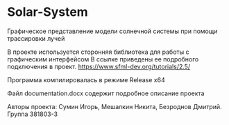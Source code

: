 # Solar-System
Графическое представление модели солнечной системы при помощи трассировки лучей

В проекте используется сторонняя библиотека для работы с графическим интерфейсом
В ссылке приведены ее подробного подключения в проект. 
https://www.sfml-dev.org/tutorials/2.5/

Программа компилировалась в режиме Release x64

Файл documentation.docx содержит подробное описание проекта

Авторы проекта:
Сумин Игорь, Мешалкин Никита, Безроднов Дмитрий. Группа 381803-3
